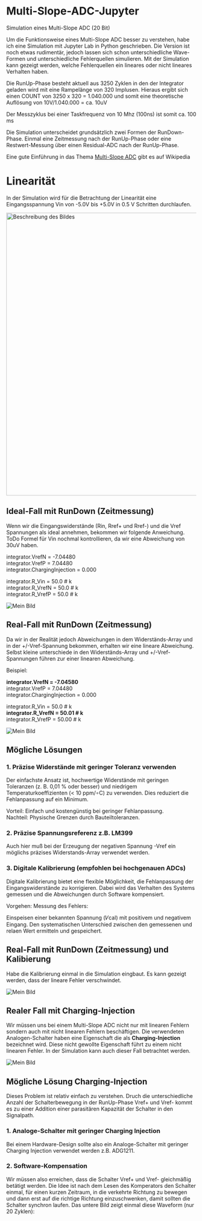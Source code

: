 # Multi-Slope-ADC-Jupyter
Simulation eines Multi-Slope ADC (20 Bit)

Um die Funktionsweise eines Multi-Slope ADC besser zu verstehen, habe ich eine Simulation mit Jupyter Lab in Python geschrieben. 
Die Version ist noch etwas rudimentär, jedoch lassen sich schon unterschiedliche Wave-Formen und unterschiedliche Fehlerquellen simulieren. 
Mit der Simulation kann gezeigt werden, welche Fehlerquellen ein lineares oder nicht lineares Verhalten haben.

Die RunUp-Phase besteht aktuell aus 3250 Zyklen in den der Integrator geladen wird mit eine Rampelänge von 320 Implusen. Hieraus ergibt sich einen COUNT von 3250 x 320 = 1.040.000 und somit eine theoretische Auflösung von 10V/1.040.000 = ca. 10uV

Der Messzyklus bei einer Taskfrequenz von 10 Mhz (100ns) ist somit ca. 100 ms

Die Simulation unterscheidet grundsätzlich zwei Formen der RunDown-Phase. Einmal eine Zeitmessung nach der RunUp-Phase oder eine Restwert-Messung über einen Residual-ADC nach der RunUp-Phase.

Eine gute Einführung in das Thema [Multi-Slope ADC](https://en.wikipedia.org/wiki/Integrating_ADC) gibt es auf Wikipedia



# Linearität
In der Simulation wird für die Betrachtung der Linearität eine Eingangsspannung Vin von -5.0V bis +5.0V in 0.5 V Schritten durchlaufen.


<img src="doc/images/Integrator.png" alt="Beschreibung des Bildes" height="750">


## Ideal-Fall mit RunDown (Zeitmessung)
Wenn wir die Eingangswiderstände (Rin, Rref+ und Rref-) und die Vref Spannungen als ideal annehmen, bekommen wir folgende Anweichung. ToDo Formel für Vin nochmal kontrollieren, da wir eine Abweichung von 30uV haben.

integrator.VrefN = -7.04480 <br>
integrator.VrefP = 7.04480 <br>
integrator.ChargingInjection = 0.000 <br>

integrator.R_Vin   = 50.0 # k <br>
integrator.R_VrefN = 50.0 # k <br>
integrator.R_VrefP = 50.0 # k <br>


![Mein Bild](doc/images/Abweichung_RunDown_Ideal.png)



## Real-Fall mit RunDown (Zeitmessung)
Da wir in der Realität jedoch Abweichungen in dem Widerständs-Array und in der +/-Vref-Spannung bekommen, erhalten wir eine lineare Abweichung. Selbst kleine unterschiede in den Widerständs-Array und +/-Vref-Spannungen führen zur einer linearen Abweichung.

Beispiel:

**integrator.VrefN = -7.04580** <br>
integrator.VrefP = 7.04480 <br>
integrator.ChargingInjection = 0.000 <br>

integrator.R_Vin   = 50.0 # k <br>
**integrator.R_VrefN = 50.01 # k** <br>
integrator.R_VrefP = 50.00 # k <br>

![Mein Bild](doc/images/Abweichung_RunDown_real.png)

## Mögliche Lösungen 
### 1. Präzise Widerstände mit geringer Toleranz verwenden

Der einfachste Ansatz ist, hochwertige Widerstände mit geringen Toleranzen (z. B. 0,01 % oder besser) und niedrigem Temperaturkoeffizienten (< 10 ppm/∘C) zu verwenden. Dies reduziert die Fehlanpassung auf ein Minimum.

Vorteil: Einfach und kostengünstig bei geringer Fehlanpassung. <br>
Nachteil: Physische Grenzen durch Bauteiltoleranzen. <br>

### 2. Präzise Spannungsreferenz z.B. LM399

Auch hier muß bei der Erzeugung der negativen Spannung -Vref ein möglichs präzises Widerstands-Array verwendet werden.

### 3. Digitale Kalibrierung (empfohlen bei hochgenauen ADCs)

Digitale Kalibrierung bietet eine flexible Möglichkeit, die Fehlanpassung der Eingangswiderstände zu korrigieren. Dabei wird das Verhalten des Systems gemessen und die Abweichungen durch Software kompensiert.

Vorgehen:
Messung des Fehlers:

Einspeisen einer bekannten Spannung (𝑉cal) mit positivem und negativem Eingang.
Den systematischen Unterschied zwischen den gemessenen und relaen Wert ermitteln und gespeichert.

## Real-Fall mit RunDown (Zeitmessung) und Kalibierung

Habe die Kalibrierung einmal in die Simulation eingbaut. Es kann gezeigt werden, dass der lineare Fehler verschwindet.

![Mein Bild](doc/images/Abweichung_RunDown_Real_mit_Kalibrierung.png)

## Realer Fall mit Charging-Injection

Wir müssen uns bei einem Multi-Slope ADC nicht nur mit linearen Fehlern sondern auch mit nicht linearen Fehlern beschäftigen. Die verwendeten Analogen-Schalter haben eine Eigenschaft die als **Charging-Injection** bezeichnet wird. Diese nicht gewollte Eigenschaft führt zu einem nicht linearen Fehler. In der Simulation kann auch dieser Fall betrachtet werden.


![Mein Bild](doc/images/Abweichung_RunDown_Charing_Injection.png)

## Mögliche Lösung Charging-Injection

Dieses Problem ist relativ einfach zu verstehen. Druch die unterschiedliche Anzahl der Schalterbewegung in der RunUp-Phase Vref+ und Vref- kommt es zu einer Addition einer parasitären Kapazität der Schalter in den Signalpath. 

### 1. Analoge-Schalter mit geringer Charging Injection
Bei einem Hardware-Design sollte also ein Analoge-Schalter mit geringer Charging Injection verwendet werden z.B. ADG1211.


### 2. Software-Kompensation
Wir müssen also erreichen, dass die Schalter Vref+ und Vref- gleichmäßig betätigt werden. 
Die Idee ist nach dem Lesen des Komperators den Schalter einmal, für einen kurzen Zeitraum, in die verkehrte Richtung zu bewegen und dann erst auf die richtige Richtung einzuschwenken, damit sollten die Schalter synchron laufen.
Das untere Bild zeigt einmal diese Waveform (nur 20 Zyklen):




